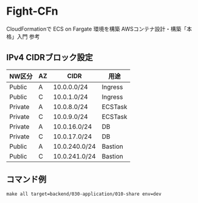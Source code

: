 # Fight-CFn

CloudFormationで ECS on Fargate 環境を構築
AWSコンテナ設計・構築「本格」入門 参考

## IPv4 CIDRブロック設定

| NW区分    | AZ  | CIDR          | 用途      |
|---------|-----|---------------|---------|
| Public  | A   | 10.0.0.0/24   | Ingress |
| Public  | C   | 10.0.1.0/24   | Ingress |
| Private | A   | 10.0.8.0/24   | ECSTask |
| Private | C   | 10.0.9.0/24   | ECSTask |
| Private | A   | 10.0.16.0/24  | DB      |
| Private | C   | 10.0.17.0/24  | DB      |
| Public  | A   | 10.0.240.0/24 | Bastion |
| Public  | C   | 10.0.241.0/24 | Bastion |

## コマンド例

```
make all target=backend/030-application/010-share env=dev
```
